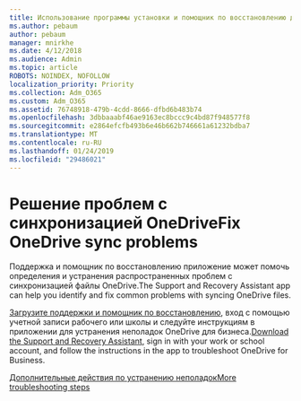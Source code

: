 ```yaml
---
title: Использование программы установки и помощник по восстановлению для устранения OneDrive для бизнеса
ms.author: pebaum
author: pebaum
manager: mnirkhe
ms.date: 4/12/2018
ms.audience: Admin
ms.topic: article
ROBOTS: NOINDEX, NOFOLLOW
localization_priority: Priority
ms.collection: Adm_O365
ms.custom: Adm_O365
ms.assetid: 76748918-479b-4cdd-8666-dfbd6b483b74
ms.openlocfilehash: 3dbbaaabf46ae9163ec8bccc9c4bd87f948577f8
ms.sourcegitcommit: e2864efcfb493b6e46b662b746661a61232bdba7
ms.translationtype: MT
ms.contentlocale: ru-RU
ms.lasthandoff: 01/24/2019
ms.locfileid: "29486021"
---
```

# <a name="fix-onedrive-sync-problems"></a><span data-ttu-id="c550c-102">Решение проблем с синхронизацией OneDrive</span><span class="sxs-lookup"><span data-stu-id="c550c-102">Fix OneDrive sync problems</span></span>

<span data-ttu-id="c550c-103">Поддержка и помощник по восстановлению приложение может помочь определения и устранения распространенных проблем с синхронизацией файлы OneDrive.</span><span class="sxs-lookup"><span data-stu-id="c550c-103">The Support and Recovery Assistant app can help you identify and fix common problems with syncing OneDrive files.</span></span> 
  
<span data-ttu-id="c550c-104">[Загрузите поддержки и помощник по восстановлению](https://aka.ms/sara), вход с помощью учетной записи рабочего или школы и следуйте инструкциям в приложении для устранения неполадок OneDrive для бизнеса.</span><span class="sxs-lookup"><span data-stu-id="c550c-104">[Download the Support and Recovery Assistant](https://aka.ms/sara), sign in with your work or school account, and follow the instructions in the app to troubleshoot OneDrive for Business.</span></span> 
  
[<span data-ttu-id="c550c-105">Дополнительные действия по устранению неполадок</span><span class="sxs-lookup"><span data-stu-id="c550c-105">More troubleshooting steps</span></span>](https://go.microsoft.com/fwlink/?linkid=872097)
  


